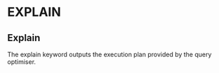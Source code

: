 # EXPLAIN
## Explain 
The explain keyword outputs the execution plan provided by the query optimiser.